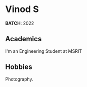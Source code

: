 # Vinod S
**BATCH**: 2022

## Academics 
I'm an Engineering Student at MSRIT

## Hobbies
Photography.
